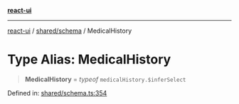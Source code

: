 [**react-ui**](../../../README.md)

***

[react-ui](../../../README.md) / [shared/schema](../README.md) / MedicalHistory

# Type Alias: MedicalHistory

> **MedicalHistory** = *typeof* `medicalHistory.$inferSelect`

Defined in: [shared/schema.ts:354](https://github.com/UWA-CITS5206-DMR/react-ui/blob/7050e78c07ed514b5a3e8c4228a2104c7641f592/shared/schema.ts#L354)
